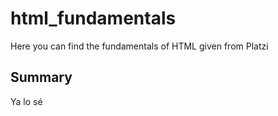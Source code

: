 # html_fundamentals
Here you can find the fundamentals of HTML given from Platzi

## Summary
Ya lo sé
